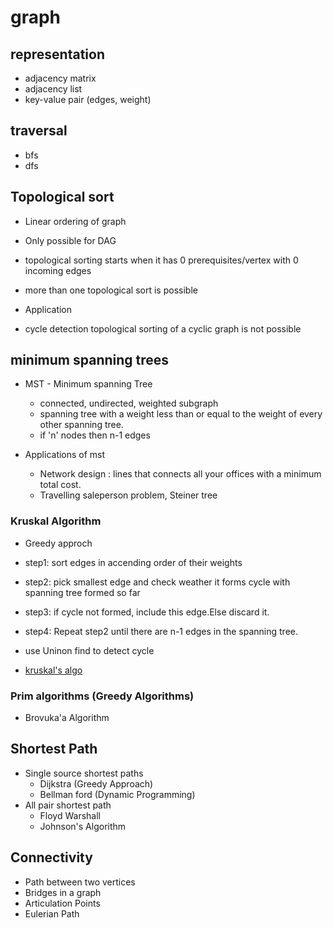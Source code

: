 # graph

## representation
  - adjacency matrix
  - adjacency list
  - key-value pair (edges, weight)

## traversal
  - bfs
  - dfs

## Topological sort 

- Linear ordering of graph 
- Only possible for DAG 
- topological sorting starts when it has 0 prerequisites/vertex with 0 incoming edges 
- more than one topological sort is possible 

- Application 

- cycle detection 
  topological sorting of a cyclic graph is not possible 

## minimum spanning trees
- MST - Minimum spanning Tree
   - connected, undirected, weighted subgraph
   - spanning tree with a weight less than or equal to the weight of every other spanning tree.
   - if 'n' nodes then n-1 edges

- Applications of mst
      
  - Network design : lines that connects all your offices with a minimum total cost.
  - Travelling saleperson problem, Steiner tree

### Kruskal Algorithm
  - Greedy approch
  
  - step1: sort edges in accending order of their weights
  - step2: pick smallest edge and check weather it forms cycle with spanning tree formed so far
  - step3: if cycle not formed, include this edge.Else discard it.
  - step4: Repeat step2 until there are n-1 edges in the spanning tree.

  - use Uninon find to detect cycle

  - [kruskal's algo](..\kruskal.cpp)   

### Prim algorithms (Greedy Algorithms)
  - Brovuka'a Algorithm
## Shortest Path
  - Single source shortest paths
    - Dijkstra (Greedy Approach)
    - Bellman ford (Dynamic Programming)
  - All pair shortest path
    - Floyd Warshall
    - Johnson's Algorithm
## Connectivity
  - Path between two vertices
  - Bridges in a graph
  - Articulation Points
  - Eulerian Path



